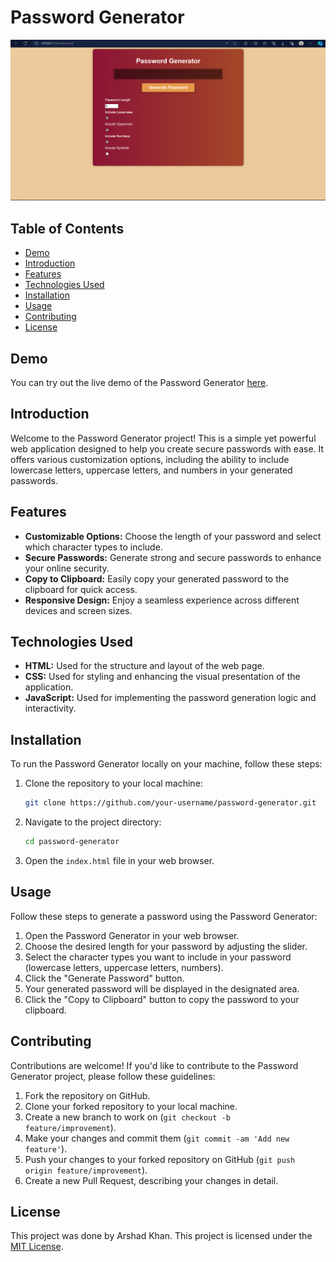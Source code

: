 # Password Generator

![Password Generator Preview](https://github.com/Arshad-Khan-12/Password-Generator/blob/main/Images/1.png?raw=true)
[](https://github.com/Arshad-Khan-12/Password-Generator/blob/main/Images/2.png?raw=true)
[](https://github.com/Arshad-Khan-12/Password-Generator/blob/main/Images/3.png?raw=true)
[](https://github.com/Arshad-Khan-12/Password-Generator/blob/main/Images/4.png?raw=true)


## Table of Contents

- [Demo](#demo)
- [Introduction](#introduction)
- [Features](#features)
- [Technologies Used](#technologies-used)
- [Installation](#installation)
- [Usage](#usage)
- [Contributing](#contributing)
- [License](#license)


## Demo

You can try out the live demo of the Password Generator [here](https://arshad-khan-12.github.io/Password-Generator/).

## Introduction

Welcome to the Password Generator project! This is a simple yet powerful web application designed to help you create secure passwords with ease. It offers various customization options, including the ability to include lowercase letters, uppercase letters, and numbers in your generated passwords.

## Features

- **Customizable Options:** Choose the length of your password and select which character types to include.
- **Secure Passwords:** Generate strong and secure passwords to enhance your online security.
- **Copy to Clipboard:** Easily copy your generated password to the clipboard for quick access.
- **Responsive Design:** Enjoy a seamless experience across different devices and screen sizes.

## Technologies Used

- **HTML:** Used for the structure and layout of the web page.
- **CSS:** Used for styling and enhancing the visual presentation of the application.
- **JavaScript:** Used for implementing the password generation logic and interactivity.

## Installation

To run the Password Generator locally on your machine, follow these steps:

1. Clone the repository to your local machine:

    ```bash
    git clone https://github.com/your-username/password-generator.git
    ```

2. Navigate to the project directory:

    ```bash
    cd password-generator
    ```

3. Open the `index.html` file in your web browser.

## Usage

Follow these steps to generate a password using the Password Generator:

1. Open the Password Generator in your web browser.
2. Choose the desired length for your password by adjusting the slider.
3. Select the character types you want to include in your password (lowercase letters, uppercase letters, numbers).
4. Click the "Generate Password" button.
5. Your generated password will be displayed in the designated area.
6. Click the "Copy to Clipboard" button to copy the password to your clipboard.

## Contributing

Contributions are welcome! If you'd like to contribute to the Password Generator project, please follow these guidelines:

1. Fork the repository on GitHub.
2. Clone your forked repository to your local machine.
3. Create a new branch to work on (`git checkout -b feature/improvement`).
4. Make your changes and commit them (`git commit -am 'Add new feature'`).
5. Push your changes to your forked repository on GitHub (`git push origin feature/improvement`).
6. Create a new Pull Request, describing your changes in detail.

## License

This project was done by Arshad Khan.
This project is licensed under the [MIT License](LICENSE).

